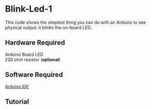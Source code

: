 # Blink-Led-1
This code shows the simplest thing you can do with an Arduino to see physical output: it blinks the on-board LED.

## Hardware Required
Arduino Board
LED  
220 ohm resistor (**optional**)  
  
## Software Required
[Arduino IDE](https://www.arduino.cc/en/software)

## Tutorial
